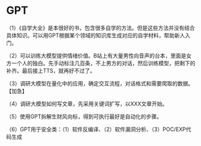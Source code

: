 # GPT

（1）《自学大全》是本很好的书，包含很多自学的方法。但是这些方法并没有结合具体知识。可以用GPT根据某个领域的知识库生成对应的自学材料，帮助新人入门。

（2）可以训练大模型提供情绪价值。B站上有大量男性向音声的台本，里面是女方一个人的独白。先手动标注几百条，不上男方的对话，然后训练模型，把剩下的补齐。最后接上TTS，就再好不过了。

（3）调研大模型在量化中的应用，确定交互流程，对话格式和需要爬取的数据。【加急】

（4）调研大模型如何写文章，先采用关键词扩写，以XXX文章开始。

（5）使用GPT拆解生财风向标，得到可执行最好是自动化的步骤。

（6）GPT用于安全类：（1）软件反编译、（2）软件漏洞分析、（3）POC/EXP代码生成
